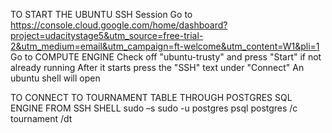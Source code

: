 TO START THE UBUNTU SSH Session
Go to 
https://console.cloud.google.com/home/dashboard?project=udacitystage5&utm_source=free-trial-2&utm_medium=email&utm_campaign=ft-welcome&utm_content=W1&pli=1
Go to COMPUTE ENGINE
Check off "ubuntu-trusty" and press "Start" if not already running
After it starts press the "SSH" text under "Connect"
An ubuntu shell will open



TO CONNECT TO TOURNAMENT TABLE THROUGH POSTGRES SQL ENGINE FROM SSH SHELL
sudo –s
sudo -u postgres psql postgres
/c tournament
/dt





